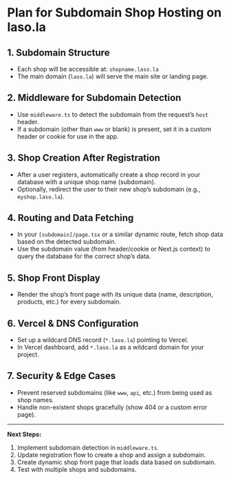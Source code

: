 # Plan for Subdomain Shop Hosting on laso.la

## 1. Subdomain Structure

- Each shop will be accessible at: `shopname.laso.la`
- The main domain (`laso.la`) will serve the main site or landing page.

## 2. Middleware for Subdomain Detection

- Use `middleware.ts` to detect the subdomain from the request’s `host` header.
- If a subdomain (other than `www` or blank) is present, set it in a custom header or cookie for use in the app.

## 3. Shop Creation After Registration

- After a user registers, automatically create a shop record in your database with a unique shop name (subdomain).
- Optionally, redirect the user to their new shop’s subdomain (e.g., `myshop.laso.la`).

## 4. Routing and Data Fetching

- In your `[subdomain]/page.tsx` or a similar dynamic route, fetch shop data based on the detected subdomain.
- Use the subdomain value (from header/cookie or Next.js context) to query the database for the correct shop’s data.

## 5. Shop Front Display

- Render the shop’s front page with its unique data (name, description, products, etc.) for every subdomain.

## 6. Vercel & DNS Configuration

- Set up a wildcard DNS record (`*.laso.la`) pointing to Vercel.
- In Vercel dashboard, add `*.laso.la` as a wildcard domain for your project.

## 7. Security & Edge Cases

- Prevent reserved subdomains (like `www`, `api`, etc.) from being used as shop names.
- Handle non-existent shops gracefully (show 404 or a custom error page).

---

**Next Steps:**

1. Implement subdomain detection in `middleware.ts`.
2. Update registration flow to create a shop and assign a subdomain.
3. Create dynamic shop front page that loads data based on subdomain.
4. Test with multiple shops and subdomains.